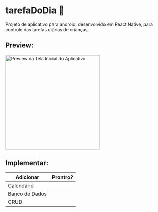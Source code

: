 # tarefaDoDia :memo:

Projeto de aplicativo para android, desenvolvido em React Native, para controle das tarefas diárias de crianças.

## Preview:
<img src="https://i.ibb.co/xYMJDtB/Whats-App-Image-2024-09-18-at-09-11-45.jpg" alt="Preview da Tela Inicial do Aplicativo" width="300"/>


## Implementar:

| Adicionar     | Prontro?|
| ------------- |:-------:|
| Calendario    |         |
| Banco de Dados|         |
| CRUD          |         |
